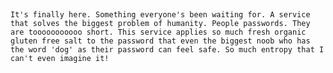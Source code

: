 ​

    It's finally here. Something everyone's been waiting for. A service that solves the biggest problem of humanity. People passwords. They are tooooooooooo short. This service applies so much fresh organic gluten free salt to the password that even the biggest noob who has the word 'dog' as their password can feel safe. So much entropy that I can't even imagine it!

